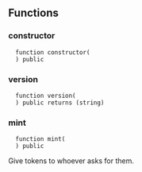 


## Functions
### constructor
```solidity
  function constructor(
  ) public
```




### version
```solidity
  function version(
  ) public returns (string)
```




### mint
```solidity
  function mint(
  ) public
```

Give tokens to whoever asks for them.


